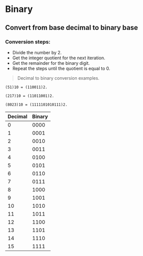 # Binary
## Convert from base decimal to binary base

### Conversion steps:

* Divide the number by 2.
* Get the integer quotient for the next iteration.
* Get the remainder for the binary digit.
* Repeat the steps until the quotient is equal to 0.

> Decimal to binary conversion examples.

`(51)10 = (110011)2.`

`(217)10 = (11011001)2.`

`(8023)10 = (1111101010111)2.`

| Decimal | Binary |
|---------|--------|
| 0       | 0000   |
| 1       |	0001   |
| 2       |	0010   |
| 3       |	0011   |
| 4       | 0100   |
| 5       | 0101   |
| 6       |	0110   |
| 7       |	0111   |
| 8       |	1000   |
| 9       |	1001   |
| 10      |	1010   |
| 11      |	1011   |
| 12      |	1100   |
| 13      |	1101   |
| 14      |	1110   |
| 15      |	1111   |
